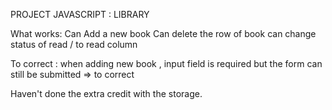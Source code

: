 PROJECT JAVASCRIPT : LIBRARY

What works: 
Can Add a new book
Can delete the row of book
can change status of read / to read column

To correct :
when adding new book , input field is required but the form can still be submitted => to correct


Haven't done the extra credit with the storage.